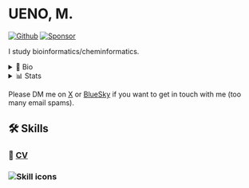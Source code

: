 # UENO, M.

[![Github](https://img.shields.io/github/followers/eunos-1128?label=Follow&style=social)](https://github.com/eunos-1128)
[![Sponsor](https://img.shields.io/badge/Sponsor-%E2%9D%A4-%23db61a2.svg?&logo=github&logoColor=181717&&style=flat-square&labelColor=white
)](https://github.com/sponsors/eunos-1128)

I study bioinformatics/cheminformatics.

<details>
<summary>🧬 Bio</summary>

- 💊 Interested in drug discovery using SBDD/FBDD and protein/ligand docking.
- 🤖 Machine learning and its application to medicinal chemistry 
- ⚗️  Small molecule organic chemistry
- 🌐 Like web development (Python, TypeScript, JavaScript and related tools)
- 🐍 Bioconda & conda-forge packaging
- 🔲 Flatpak packaging
- 🐧 Linux geek

🔗 [Links](https://eunos-1128.github.io/) to other pages (Linkedin, X, etc...).

</details>

<details>
<summary>📊 Stats</summary>

![Github stats](https://github-readme-stats.vercel.app/api?username=eunos-1128&show_icons=true&count_private=true&line_height=40)
![Top Langs](https://github-readme-stats.vercel.app/api/top-langs/?username=eunos-1128&hide=html)

</details>

Please DM me on [X](https://x.com/eunos1128) or [BlueSky](https://bsky.app/profile/eunos-1128.bsky.social) if you want to get in touch with me (too many email spams).

## 🛠️ Skills

### 📑 [CV](https://github.com/eunos-1128/CV/blob/main/README.md)

### ![Skill icons](https://skillicons.dev/icons?theme=light&perline=8&i=py,bash,julia,ruby,ts,js,html,css,anaconda,jquery,nodejs,yarn,npm,pnpm,django,flask,sklearn,selenium,react,vue,sass,linux,mongodb,postgres,mysql,docker,aws,git,vscode,)

